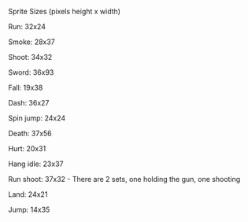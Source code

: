 Sprite Sizes (pixels height x width)

Run: 32x24

Smoke: 28x37

Shoot: 34x32

Sword: 36x93

Fall: 19x38

Dash: 36x27

Spin jump: 24x24

Death: 37x56

Hurt: 20x31

Hang idle: 23x37

Run shoot: 37x32 - There are 2 sets, one holding the gun, one shooting

Land: 24x21

Jump: 14x35

